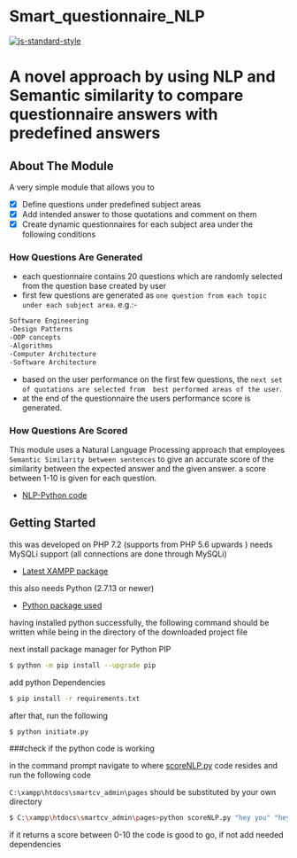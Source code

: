 # Smart_questionnaire_NLP
[![js-standard-style](https://img.shields.io/badge/code%20style-standard-brightgreen.svg?style=flat)](https://github.com/AeshanaShalindra/Smart_questionnaire_NLP)


A novel approach by using NLP and Semantic similarity to compare questionnaire answers with predefined answers   
==========
## About The Module
A very simple module that allows you to

- [x] Define questions under predefined subject areas
- [x] Add intended answer to those quotations and comment on them 
- [x] Create dynamic questionnaires for each subject area under the following conditions 
       
### How Questions Are Generated

- each questionnaire contains 20 questions which are randomly selected from the question base created by user
- first few questions are generated as `one question from each topic under each subject area`.
e.g.:-
```sh
Software Engineering	
-Design Patterns
-OOP concepts
-Algorithms
-Computer Architecture
-Software Architecture
```
- based on the user performance on the first few questions, the `next set of quotations are selected from  best performed areas of the user`. 
- at the end of the questionnaire the users performance score is generated. 

### How Questions Are Scored 

This module uses a Natural Language Processing approach that employees `Semantic Similarity between sentences` to give an accurate score of the similarity between the expected answer and the given answer. 
a score between 1-10 is given for each question.

- [NLP-Python code](https://github.com/AeshanaShalindra/Smart_questionnaire_NLP/blob/master/pages/scoreNLP.py)

## Getting Started

this was developed on PHP 7.2 (supports from PHP 5.6 upwards )
needs MySQLi support (all connections are done through MySQLi)
- [Latest XAMPP package](https://www.apachefriends.org/index.html)

this also needs Python (2.7.13 or newer)
- [Python package used](https://www.python.org/downloads/release/python-2713/)

having installed python successfully, the following command should be written while being in the directory of the downloaded project file

next install package manager for Python PIP 

```sh
$ python -m pip install --upgrade pip
```

add python Dependencies 

```sh
$ pip install -r requirements.txt
```
after that, run the following

```sh
$ python initiate.py
```

###check if the python code is working

in the command prompt navigate to where [scoreNLP.py](https://github.com/AeshanaShalindra/Smart_questionnaire_NLP/blob/master/pages/scoreNLP.py) code resides and run the following code 

`C:\xampp\htdocs\smartcv_admin\pages` should be substituted by your own directory

```sh
$ C:\xampp\htdocs\smartcv_admin\pages>python scoreNLP.py "hey you" "hey"
```
if it returns a score between 0-10 the code is good to go, 
if not add needed dependencies 



